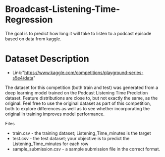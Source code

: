 # Broadcast-Listening-Time-Regression
The goal is to predict how long it will take to listen to a podcast episode based on data from kaggle.

# Dataset Description
+ Link:"https://www.kaggle.com/competitions/playground-series-s5e4/data"

The dataset for this competition (both train and test) was generated from a deep learning model trained on the Podcast Listening Time Prediction dataset. Feature distributions are close to, but not exactly the same, as the original. Feel free to use the original dataset as part of this competition, both to explore differences as well as to see whether incorporating the original in training improves model performance.

Files
- train.csv - the training dataset; Listening_Time_minutes is the target
- test.csv - the test dataset; your objective is to predict the Listening_Time_minutes for each row
- sample_submission.csv - a sample submission file in the correct format.
